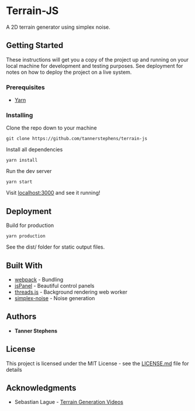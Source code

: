 # Terrain-JS

A 2D terrain generator using simplex noise.

## Getting Started

These instructions will get you a copy of the project up and running on your local machine for development and testing purposes. See deployment for notes on how to deploy the project on a live system.

### Prerequisites

* [Yarn](https://classic.yarnpkg.com/en/)

### Installing

Clone the repo down to your machine

```
git clone https://github.com/tannerstephens/terrain-js
```

Install all dependencies

```
yarn install
```

Run the dev server

```
yarn start
```

Visit [localhost:3000](http://localhost:3000) and see it running!

## Deployment

Build for production

```
yarn production
```

See the dist/ folder for static output files.

## Built With

* [webpack](https://webpack.js.org/) - Bundling
* [jsPanel](https://jspanel.de/) - Beautiful control panels
* [threads.js](https://threads.js.org/) - Background rendering web worker
* [simplex-noise](https://www.npmjs.com/package/simplex-noise) - Noise generation

## Authors

* **Tanner Stephens**

## License

This project is licensed under the MIT License - see the [LICENSE.md](LICENSE.md) file for details

## Acknowledgments

* Sebastian Lague - [Terrain Generation Videos](https://www.youtube.com/playlist?list=PLFt_AvWsXl0eBW2EiBtl_sxmDtSgZBxB3)
